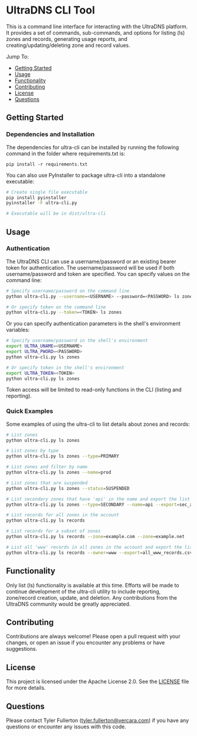 # UltraDNS CLI Tool

This is a command line interface for interacting with the UltraDNS platform.  It provides a set of commands, sub-commands, and options for listing (ls) zones and records, generating usage reports, and
creating/updating/deleting zone and record values.

Jump To:

* [Getting Started](#Getting-Started)
* [Usage](#Usage)
* [Functionality](#Functionality)
* [Contributing](#Contributing)
* [License](#License)
* [Questions](#Questions)

## Getting Started

### Dependencies and Installation

The dependencies for ultra-cli can be installed by running the following command in the folder where requirements.txt is:

```
pip install -r requirements.txt
```

You can also use PyInstaller to package ultra-cli into a standalone executable:

```bash
# Create single file executable
pip install pyinstaller
pyinstaller -F ultra-cli.py

# Executable will be in dist/ultra-cli
```

## Usage

### Authentication

The UltraDNS CLI can use a username/password or an existing bearer token for authentication.  The username/password will be used if both username/password and token are specified.  You can specify values on the command line:

```bash
# Specify username/password on the command line
python ultra-cli.py --username=<USERNAME> --password=<PASSWORD> ls zones

# Or specify token on the command line
python ultra-cli.py --token=<TOKEN> ls zones
```

Or you can specify authentication parameters in the shell's environment variables:

```bash
# Specify username/password in the shell's environment
export ULTRA_UNAME=<USERNAME>
export ULTRA_PWORD=<PASSWORD>
python ultra-cli.py ls zones

# Or specify token in the shell's environment
export ULTRA_TOKEN=<TOKEN>
python ultra-cli.py ls zones
```

Token access will be limited to read-only functions in the CLI (listing and reporting).

### Quick Examples

Some examples of using the ultra-cli to list details about zones and records:

```bash
# List zones
python ultra-cli.py ls zones

# List zones by type
python ultra-cli.py ls zones --type=PRIMARY

# List zones and filter by name
python ultra-cli.py ls zones --name=prod

# List zones that are suspended
python ultra-cli.py ls zones --status=SUSPENDED

# List secondary zones that have 'api' in the name and export the list to a file
python ultra-cli.py ls zones --type=SECONDARY --name=api --export=sec_api_zones.csv

# List records for all zones in the account
python ultra-cli.py ls records

# List records for a subset of zones
python ultra-cli.py ls records --zone=example.com --zone=example.net

# List all 'www' records in all zones in the account and export the list to a file
python ultra-cli.py ls records --owner=www --export=all_www_records.csv
```

## Functionality

Only list (ls) functionality is available at this time.  Efforts will be made to continue development of the ultra-cli utility to include reporting, zone/record creation, update, and deletion.  Any contributions from the UltraDNS community would be greatly appreciated.

## Contributing

Contributions are always welcome! Please open a pull request with your changes, or open an issue if you encounter any problems or have suggestions.

## License
This project is licensed under the Apache License 2.0. See the [LICENSE](LICENSE) file for more details.

## Questions

Please contact Tyler Fullerton (tyler.fullerton@vercara.com) if you have any questions or encounter any issues with this code.
